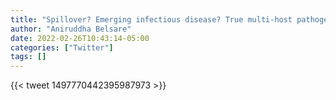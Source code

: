 ```yaml
---
title: "Spillover? Emerging infectious disease? True multi-host pathogen"
author: "Aniruddha Belsare"
date: 2022-02-26T10:43:14-05:00
categories: ["Twitter"]
tags: []
---
```

{{< tweet 1497770442395987973 >}}


